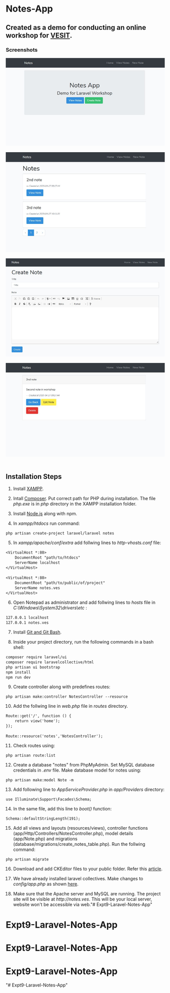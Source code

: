 # Notes-App
## Created as a demo for conducting an online workshop for [VESIT](https://ves.ac.in/vesit/).

### Screenshots
![1](imagesGitHub/1.JPG) <br><br>
![2](imagesGitHub/2.JPG) <br><br>
![3](imagesGitHub/3.JPG) <br><br>
![4](imagesGitHub/4.JPG) <br><br>

## Installation Steps
1. Install [XAMPP](https://www.apachefriends.org/index.html).

2. Intall [Composer](https://getcomposer.org/). Put correct path for PHP during installation. The file _php.exe_ is in _php_ directory in the XAMPP installation folder.

3. Install [Node.js](https://nodejs.org/en/) along with npm.

4. In _xampp/htdocs_ run command:
```
php artisan create-project laravel/laravel notes
```
5. In _xampp/apache/conf/extra_ add follwing lines to _http-vhosts.conf_ file:
```
<VirtualHost *:80>
    DocumentRoot "path/to/htdocs"
    ServerName localhost
</VirtualHost>

<VirtualHost *:80>
    DocumentRoot "path/to/public/of/project"
    ServerName notes.ves
</VirtualHost>
```
6. Open Notepad as administrator and add follwing lines to _hosts_ file in _C:\Windows\System32\drivers\etc_ :
```
127.0.0.1 localhost
127.0.0.1 notes.ves
```
7. Install [Git and Git Bash](https://gitforwindows.org/).

8. Inside your project directory, run the following commands in a bash shell:
```
composer require laravel/ui
composer require laravelcollective/html
php artisan ui bootstrap
npm install
npm run dev
```
9. Create controller along with predefines routes:
```
php artisan make:controller NotesController --resource
```
10. Add the follwing line in _web.php_ file in _routes_ directory.  
```
Route::get('/', function () {
    return view('home');
});

Route::resource('notes','NotesController');
```
11. Check routes using:
```
php artisan route:list
```
12. Create a database "notes" from PhpMyAdmin. Set MySQL database credentials in _.env_ file. Make database model for notes using:
```
php artisan make:model Note -m
```
13. Add following line to _AppServiceProvider.php_ in _app/Providers_ directory:
```
use Illuminate\Support\Facades\Schema;
```
14. In the same file, add this line to _boot()_ function:
```
Schema::defaultStringLength(191);
```

15. Add all views and layouts (resources/views), controller functions (app/Http/Controllers/NotesController.php), model details (app/Note.php) and migrations (database/migrations/create_notes_table.php). Run the follwing command:
```
php artisan migrate
```

16. Download and add CKEditor files to your public folder. Refer this [article](https://artisansweb.net/install-use-ckeditor-laravel/).

17. We have already installed laravel collectives. Make changes to _config/app.php_ as shown [here](https://laravelcollective.com/docs/5.6/html).

18. Make sure that the Apache server and MySQL are running. The project site will be visible at _http://notes.ves_. This will be your local server, website won't be accessible via web."# Expt9-Laravel-Notes-App" 
# Expt9-Laravel-Notes-App
# Expt9-Laravel-Notes-App
# Expt9-Laravel-Notes-App
"# Expt9-Laravel-Notes-App" 
